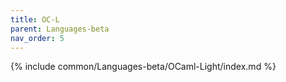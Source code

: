 ```yaml
---
title: OC-L
parent: Languages-beta
nav_order: 5
---
```


{% include common/Languages-beta/OCaml-Light/index.md %}
